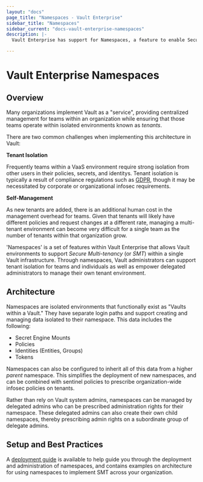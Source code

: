 ```yaml
---
layout: "docs"
page_title: "Namespaces - Vault Enterprise"
sidebar_title: "Namespaces"
sidebar_current: "docs-vault-enterprise-namespaces"
description: |-
  Vault Enterprise has support for Namespaces, a feature to enable Secure Multi-tenancy (SMT) and self-management. 

---
```


# Vault Enterprise Namespaces

## Overview

Many organizations implement Vault as a "service", providing centralized 
management for teams within an organization while ensuring that those teams
operate within isolated environments known as *tenants*. 

There are two common challenges when implementing this architecture in Vault:

**Tenant Isolation**

Frequently teams within a VaaS environment require strong isolation from other
users in their policies, secrets, and identitys. Tenant isolation is typically a 
result of compliance regulations such as [GDPR](https://www.eugdpr.org/), though it may 
be necessitated by corporate or organizational infosec requirements.

**Self-Management**

As new tenants are added, there is an additional human cost in the management 
overhead for teams. Given that tenants will likely have different policies and
request changes at a different rate, managing a multi-tenant environment can
become very difficult for a single team as the number of tenants within that
organization grow.

'Namespaces' is a set of features within Vault Enterprise that allows Vault
environments to support *Secure Multi-tenancy* (or *SMT*) within a single Vault
infrastructure. Through namespaces, Vault administrators can support tenant isolation
for teams and individuals as well as empower delegated administrators to manage their
own tenant environment. 

## Architecture

Namespaces are isolated environments that functionally exist as "Vaults within a Vault."
They have separate login paths and support creating and managing data isolated to their
namespace. This data includes the following: 

- Secret Engine Mounts
- Policies
- Identities (Entities, Groups)
- Tokens

Namespaces can also be configured to inherit all of this data from a higher *parent* namespace.
This simplifies the deployment of new namespaces, and can be combined with sentinel policies 
to prescribe organization-wide infosec policies on tenants.

Rather than rely on Vault system admins, namespaces can be managed by delegated admins who
can be prescribed administration rights for their namespace. These delegated admins can also
create their own child namespaces, thereby prescribing admin rights on a subordinate group 
of delegate admins. 

## Setup and Best Practices

A [deployment guide](/guides/operations/multi-tenant.html) is available to help guide you
through the deployment and administration of namespaces, and contains examples on architecture
for using namespaces to implement SMT across your organization. 

